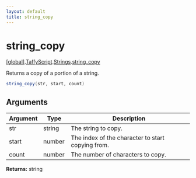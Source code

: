 ```yaml
---
layout: default
title: string_copy
---
```


# string_copy

[\[global\]]({{site.baseurl}}/docs/).[TaffyScript]({{site.baseurl}}/docs/TaffyScript/).[Strings]({{site.baseurl}}/docs/TaffyScript/Strings/).[string_copy]({{site.baseurl}}/docs/TaffyScript/Strings/string_copy/)

Returns a copy of a portion of a string.

```cs
string_copy(str, start, count)
```

## Arguments

<table>
  <col width="15%">
  <col width="15%">
  <thead>
    <tr>
      <th>Argument</th>
      <th>Type</th>
      <th>Description</th>
    </tr>
  </thead>
  <tbody>
    <tr>
      <td>str</td>
      <td>string</td>
      <td>The string to copy.</td>
    </tr>
    <tr>
      <td>start</td>
      <td>number</td>
      <td>The index of the character to start copying from.</td>
    </tr>
    <tr>
      <td>count</td>
      <td>number</td>
      <td>The number of characters to copy.</td>
    </tr>
  </tbody>
</table>

**Returns:** string
